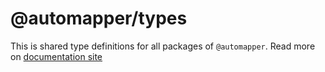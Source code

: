 # @automapper/types

[comment]: <> (TODO: update docs site)
This is shared type definitions for all packages of `@automapper`. Read more on [documentation site]()
